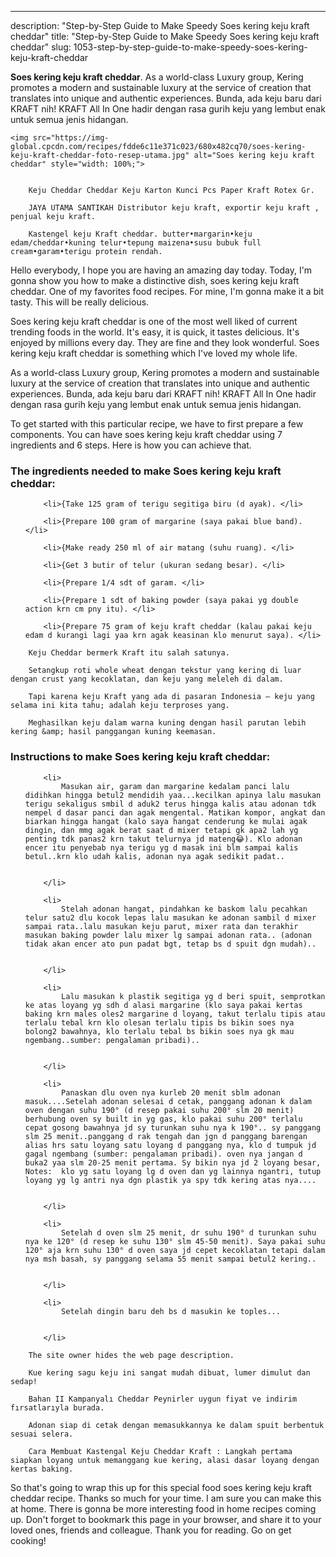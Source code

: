 ---
description: "Step-by-Step Guide to Make Speedy Soes kering keju kraft cheddar"
title: "Step-by-Step Guide to Make Speedy Soes kering keju kraft cheddar"
slug: 1053-step-by-step-guide-to-make-speedy-soes-kering-keju-kraft-cheddar

<p>
	<strong>Soes kering keju kraft cheddar</strong>. 
	As a world-class Luxury group, Kering promotes a modern and sustainable luxury at the service of creation that translates into unique and authentic experiences. Bunda, ada keju baru dari KRAFT nih! KRAFT All In One hadir dengan rasa gurih keju yang lembut enak untuk semua jenis hidangan.
</p>
<p>
	
	<img src="https://img-global.cpcdn.com/recipes/fdde6c11e371c023/680x482cq70/soes-kering-keju-kraft-cheddar-foto-resep-utama.jpg" alt="Soes kering keju kraft cheddar" style="width: 100%;">
	
	
		Keju Cheddar Cheddar Keju Karton Kunci Pcs Paper Kraft Rotex Gr.
	
		JAYA UTAMA SANTIKAH Distributor keju kraft, exportir keju kraft , penjual keju kraft.
	
		Kastengel keju Kraft cheddar. butter•margarin•keju edam/cheddar•kuning telur•tepung maizena•susu bubuk full cream•garam•terigu protein rendah.
	
</p>
<p>
	Hello everybody, I hope you are having an amazing day today. Today, I'm gonna show you how to make a distinctive dish, soes kering keju kraft cheddar. One of my favorites food recipes. For mine, I'm gonna make it a bit tasty. This will be really delicious.
</p>
	
<p>
	Soes kering keju kraft cheddar is one of the most well liked of current trending foods in the world. It's easy, it is quick, it tastes delicious. It's enjoyed by millions every day. They are fine and they look wonderful. Soes kering keju kraft cheddar is something which I've loved my whole life.
</p>
<p>
	As a world-class Luxury group, Kering promotes a modern and sustainable luxury at the service of creation that translates into unique and authentic experiences. Bunda, ada keju baru dari KRAFT nih! KRAFT All In One hadir dengan rasa gurih keju yang lembut enak untuk semua jenis hidangan.
</p>

<p>
To get started with this particular recipe, we have to first prepare a few components. You can have soes kering keju kraft cheddar using 7 ingredients and 6 steps. Here is how you can achieve that.
</p>

<h3>The ingredients needed to make Soes kering keju kraft cheddar:</h3>

<ol>
	
		<li>{Take 125 gram of terigu segitiga biru (d ayak). </li>
	
		<li>{Prepare 100 gram of margarine (saya pakai blue band). </li>
	
		<li>{Make ready 250 ml of air matang (suhu ruang). </li>
	
		<li>{Get 3 butir of telur (ukuran sedang besar). </li>
	
		<li>{Prepare 1/4 sdt of garam. </li>
	
		<li>{Prepare 1 sdt of baking powder (saya pakai yg double action krn cm pny itu). </li>
	
		<li>{Prepare 75 gram of keju kraft cheddar (kalau pakai keju edam d kurangi lagi yaa krn agak keasinan klo menurut saya). </li>
	
</ol>
<p>
	
		Keju Cheddar bermerk Kraft itu salah satunya.
	
		Setangkup roti whole wheat dengan tekstur yang kering di luar dengan crust yang kecoklatan, dan keju yang meleleh di dalam.
	
		Tapi karena keju Kraft yang ada di pasaran Indonesia — keju yang selama ini kita tahu; adalah keju terproses yang.
	
		Meghasilkan keju dalam warna kuning dengan hasil parutan lebih kering &amp; hasil panggangan kuning keemasan.
	
</p>

<h3>Instructions to make Soes kering keju kraft cheddar:</h3>

<ol>
	
		<li>
			Masukan air, garam dan margarine kedalam panci lalu didihkan hingga betul2 mendidih yaa...kecilkan apinya lalu masukan terigu sekaligus smbil d aduk2 terus hingga kalis atau adonan tdk nempel d dasar panci dan agak mengental. Matikan kompor, angkat dan biarkan hingga hangat (kalo saya hangat cenderung ke mulai agak dingin, dan mmg agak berat saat d mixer tetapi gk apa2 lah yg penting tdk panas2 krn takut telurnya jd mateng😂). Klo adonan encer itu penyebab nya terigu yg d masak ini blm sampai kalis betul..krn klo udah kalis, adonan nya agak sedikit padat..
			
			
		</li>
	
		<li>
			Stelah adonan hangat, pindahkan ke baskom lalu pecahkan telur satu2 dlu kocok lepas lalu masukan ke adonan sambil d mixer sampai rata..lalu masukan keju parut, mixer rata dan terakhir masukan baking powder lalu mixer lg sampai adonan rata.. (adonan tidak akan encer ato pun padat bgt, tetap bs d spuit dgn mudah)..
			
			
		</li>
	
		<li>
			Lalu masukan k plastik segitiga yg d beri spuit, semprotkan ke atas loyang yg sdh d alasi margarine (klo saya pakai kertas baking krn males oles2 margarine d loyang, takut terlalu tipis atau terlalu tebal krn klo olesan terlalu tipis bs bikin soes nya bolong2 bawahnya, klo terlalu tebal bs bikin soes nya gk mau ngembang..sumber: pengalaman pribadi)..
			
			
		</li>
	
		<li>
			Panaskan dlu oven nya kurleb 20 menit sblm adonan masuk....Setelah adonan selesai d cetak, panggang adonan k dalam oven dengan suhu 190° (d resep pakai suhu 200° slm 20 menit) berhubung oven sy built in yg gas, klo pakai suhu 200° terlalu cepat gosong bawahnya jd sy turunkan suhu nya k 190°.. sy panggang slm 25 menit..panggang d rak tengah dan jgn d panggang barengan alias hrs satu loyang satu loyang d panggang nya, klo d tumpuk jd gagal ngembang (sumber: pengalaman pribadi). oven nya jangan d buka2 yaa slm 20-25 menit pertama. Sy bikin nya jd 2 loyang besar, Notes:  klo yg satu loyang lg d oven dan yg lainnya ngantri, tutup loyang yg lg antri nya dgn plastik ya spy tdk kering atas nya....
			
			
		</li>
	
		<li>
			Setelah d oven slm 25 menit, dr suhu 190° d turunkan suhu nya ke 120° (d resep ke suhu 130° slm 45-50 menit). Saya pakai suhu 120° aja krn suhu 130° d oven saya jd cepet kecoklatan tetapi dalam nya msh basah, sy panggang selama 55 menit sampai betul2 kering..
			
			
		</li>
	
		<li>
			Setelah dingin baru deh bs d masukin ke toples...
			
			
		</li>
	
</ol>

<p>
	
		The site owner hides the web page description.
	
		Kue kering sagu keju ini sangat mudah dibuat, lumer dimulut dan sedap!
	
		Bahan II Kampanyalı Cheddar Peynirler uygun fiyat ve indirim fırsatlarıyla burada.
	
		Adonan siap di cetak dengan memasukkannya ke dalam spuit berbentuk sesuai selera.
	
		Cara Membuat Kastengal Keju Cheddar Kraft : Langkah pertama siapkan loyang untuk memanggang kue kering, alasi dasar loyang dengan kertas baking.
	
</p>

<p>
	So that's going to wrap this up for this special food soes kering keju kraft cheddar recipe. Thanks so much for your time. I am sure you can make this at home. There is gonna be more interesting food in home recipes coming up. Don't forget to bookmark this page in your browser, and share it to your loved ones, friends and colleague. Thank you for reading. Go on get cooking!
</p>
